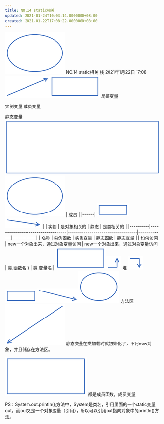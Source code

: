 ```yaml
---
title: NO.14 static相关
updated: 2021-01-24T10:03:14.0000000+08:00
created: 2021-01-22T17:08:22.0000000+08:00
---
```


![image1](Java学习/1.%20JavaSE/resources/image1-8.png)
NO.14 static相关
栈
2021年1月22日
17:08
![image2](Java学习/1.%20JavaSE/resources/image2-2.png)![image3](Java学习/1.%20JavaSE/resources/image3-1.png)
局部变量

实例变量
成员变量

静态变量
![image4](Java学习/1.%20JavaSE/resources/image4.png)![image1](Java学习/1.%20JavaSE/resources/image1-8.png)
| 成员 |
|------|
![image5](Java学习/1.%20JavaSE/resources/image5.png)![image6](Java学习/1.%20JavaSE/resources/image6.png)
|         | 实例                              | 是对象相关的                      | 静态        | 是类相关的 |
|----------|-----------------------------------|-----------------------------------|-------------|------------|
| 名称     | 实例函数                          | 实例变量                          | 静态函数    | 静态变量   |
| 如何访问 | new一个对象出来，通过对象变量访问 | new一个对象出来，通过对象变量访问 | 类.函数名() | 类.变量名  |
![image7](Java学习/1.%20JavaSE/resources/image7.png)![image8](Java学习/1.%20JavaSE/resources/image8.png)
堆
![image9](Java学习/1.%20JavaSE/resources/image9.png)![image5](Java学习/1.%20JavaSE/resources/image5.png)![image10](Java学习/1.%20JavaSE/resources/image10.png)![image11](Java学习/1.%20JavaSE/resources/image11.png)
方法区
![image12](Java学习/1.%20JavaSE/resources/image12.png)
静态变量在类加载时就初始化了，不用new对象，并且储存在方法区。

![image13](Java学习/1.%20JavaSE/resources/image13.png)
都是成员函数，成员变量

PS：System.out.println();方法中，System是类名，引用里面的一个static变量out，而out又是一个对象变量（引用），所以可以引用out指向对象中的println()方法。
